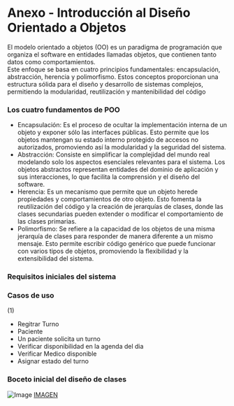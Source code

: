 # Anexo - Introducción al Diseño Orientado a Objetos
El modelo orientado a objetos (OO) es un paradigma de programación que organiza el
software en entidades llamadas objetos, que contienen tanto datos como comportamientos.  
Este enfoque se basa en cuatro principios fundamentales: encapsulación, abstracción,
herencia y polimorfismo. Estos conceptos proporcionan una estructura sólida para el diseño
y desarrollo de sistemas complejos, permitiendo la modularidad, reutilización y
mantenibilidad del código

### Los cuatro fundamentos de POO
- Encapsulación: Es el proceso de ocultar la implementación interna de un objeto y
exponer sólo las interfaces públicas. Esto permite que los objetos mantengan su
estado interno protegido de accesos no autorizados, promoviendo así la
modularidad y la seguridad del sistema.  
- Abstracción: Consiste en simplificar la complejidad del mundo real modelando solo
los aspectos esenciales relevantes para el sistema. Los objetos abstractos
representan entidades del dominio de aplicación y sus interacciones, lo que facilita la
comprensión y el diseño del software.  
- Herencia: Es un mecanismo que permite que un objeto herede propiedades y
comportamientos de otro objeto. Esto fomenta la reutilización del código y la
creación de jerarquías de clases, donde las clases secundarias pueden extender o
modificar el comportamiento de las clases primarias.  
- Polimorfismo: Se refiere a la capacidad de los objetos de una misma jerarquía de
clases para responder de manera diferente a un mismo mensaje. Esto permite
escribir código genérico que puede funcionar con varios tipos de objetos,
promoviendo la flexibilidad y la extensibilidad del sistema.

### Requisitos iniciales del sistema

### Casos de uso
(1)   
* Regitrar Turno
* Paciente
* Un paciente solicita un turno
* Verificar disponibilidad en la agenda del dia
* Verificar Medico disponible
* Asignar estado del turno  

### Boceto inicial del diseño de clases
![Image](https://github.com/user-attachments/assets/f4fbcfb8-1511-4aa6-ac97-d5e359025f6d)
[IMAGEN](https://github.com/user-attachments/assets/f4fbcfb8-1511-4aa6-ac97-d5e359025f6d)

